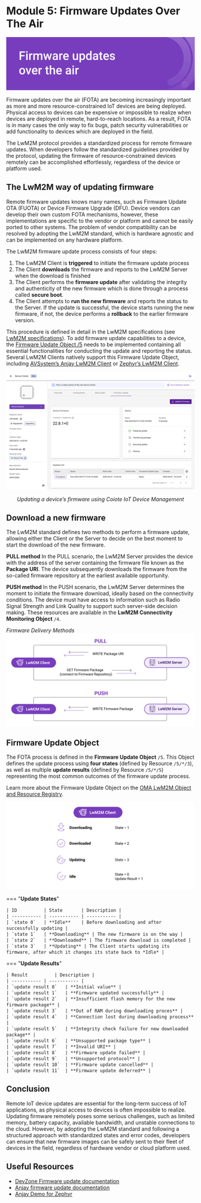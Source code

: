 # Module 5: Firmware Updates Over The Air

![module 5 title](images/6updates.png)


Firmware updates over the air (FOTA) are becoming increasingly important as more and more resource-constrained IoT devices are being deployed. Physical access to devices can be expensive or impossible to realize when devices are deployed in remote, hard-to-reach locations. As a result, FOTA is in many cases the only way to fix bugs, patch security vulnerabilities or add functionality to devices which are deployed in the field.

The LwM2M protocol provides a standardized process for remote firmware updates. When developers follow the standardized guidelines provided by the protocol, updating the firmware of resource-constrained devices remotely can be accomplished effortlessly, regardless of the device or platform used.

## The LwM2M way of updating firmware

Remote firmware updates knows many names, such as Firmware Update OTA (FUOTA) or Device Firmware Upgrade (DFU). Device vendors can develop their own custom FOTA mechanisms, however, these implementations are specific to the vendor or platform and cannot be easily ported to other systems. The problem of vendor compatibility can be resolved by adopting the LwM2M standard, which is hardware agnostic and can be implemented on any hardware platform.

The LwM2M firmware update process consists of four steps: 

1. The LwM2M Client is **triggered** to initiate the firmware update process
1. The Client **downloads** the firmware and reports to the LwM2M Server when the download is finished
1. The Client performs the **firmware update** after validating the integrity and authenticity of the new firmware which is done through a process called **secure boot**.
1. The Client attempts to **run the new firmware** and reports the status to the Server. If the update is successful, the device starts running the new firmware, if not, the device performs a **rollback** to the earlier firmware version.

This procedure is defined in detail in the LwM2M specifications (see [LwM2M specifications](https://www.openmobilealliance.org/release/LightweightM2M/V1_1_1-20190617-A/HTML-Version/OMA-TS-LightweightM2M_Core-V1_1_1-20190617-A.html#13-6-1-0-E61-Firmware-Update-State-Machine)). To add firmware update capabilities to a device, the [Firmware Update Object /5](http://devtoolkit.openmobilealliance.org/OEditor/LWMOView?url=https%3A%2F%2Fraw.githubusercontent.com%2FOpenMobileAlliance%2Flwm2m-registry%2Fprod%2F5.xml) needs to be implemented containing all essential functionalities for conducting the update and reporting the status. Several LwM2M Clients natively support this Firmware Update Object, including [AVSystem’s Anjay LwM2M Client](https://www.avsystem.com/products/anjay/) or [Zephyr’s LwM2M Client](https://docs.zephyrproject.org/latest/samples/net/lwm2m_client/README.html).

![FOTA in progress](images/module5_in-progress-basic.png)
*<p style="text-align: center;">Updating a device’s firmware using Coiote IoT Device Management</p>*

## Download a new firmware
The LwM2M standard defines two methods to perform a firmware update, allowing either the Client or the Server to decide on the best moment to start the download of the new firmware. 

**PULL method**
In the PULL scenario, the LwM2M Server provides the device with the address of the server containing the firmware file known as the **Package URI**. The device subsequently downloads the firmware from the so-called firmware repository at the earliest available opportunity.

**PUSH method**
In the PUSH scenario, the LwM2M Server determines the moment to initiate the firmware download, ideally based on the connectivity conditions. The device must have access to information such as Radio Signal Strength and Link Quality to support such server-side decision making. These resources are available in the **LwM2M Connectivity Monitoring Object** `/4`.

*Firmware Delivery Methods*
![FOTA in progress](images/module5_PULL-vs-PUSH.png)

## Firmware Update Object

The FOTA process is defined in the **Firmware Update Object** `/5`. This Object defines the update process using **four states** (defined by Resource `/5/*/3`), as well as multiple **update results** (defined by Resource `/5/*/5`) representing the most common outcomes of the firmware update process.

Learn more about the Firmware Update Object on the [OMA LwM2M Object and Resource Registry](http://devtoolkit.openmobilealliance.org/OEditor/LWMOView?url=https%3A%2F%2Fraw.githubusercontent.com%2FOpenMobileAlliance%2Flwm2m-registry%2Fprod%2F5.xml).

![FOTA in progress](images/module5_firmware-update.png)

=== "**Update States**"

    | ID          | State       | Description |
    | ----------- | ----------- | ----------- |
    | `state 0`   | **Idle**    | Before downloading and after successfully updating |
    | `state 1`   | **Downloading** | The new firmware is on the way |
    | `state 2`   | **Downloaded** | The firmware download is completed |
    | `state 3`   | **Updating** | The Client starts updating its firmware, after which it changes its state back to *Idle* |

=== "**Update Results**"

    | Result          | Description |
    | ----------- | ----------- |
    | `update result 0`   | **Initial value** |
    | `update result 1`   | **Firmware updated successfully** |
    | `update result 2`   | **Insufficient flash memory for the new firmware package** |
    | `update result 3`   | **Out of RAM during downloading proces** |
    | `update result 4`   | **Connection lost during downloading process** |
    | `update result 5`   | **Integrity check failure for new downloaded package** |
    | `update result 6`   | **Unsupported package type** |
    | `update result 7`   | **Invalid URI** |
    | `update result 8`   | **Firmware update failed** |
    | `update result 9`   | **Unsupported protocol** |
    | `update result 10`  | **Firmware update cancelled** |
    | `update result 11`  | **Firmware update deferred** |

## Conclusion

Remote IoT device updates are essential for the long-term success of IoT applications, as physical access to devices is often impossible to realize. Updating firmware remotely poses some serious challenges, such as limited memory, battery capacity, available bandwidth, and unstable connections to the cloud. However, by adopting the LwM2M standard and following a structured approach with standardized states and error codes, developers can ensure that new firmware images can be safely sent to their fleet of devices in the field, regardless of hardware vendor or cloud platform used.

## Useful Resources

* [DevZone Firmware update documentation](https://iotdevzone.avsystem.com/docs/Coiote_IoT_DM/firmware_update/)
* [Anjay firmware update documentation](https://avsystem.github.io/Anjay-doc/FirmwareUpdateTutorial.html)
* [Anjay Demo for Zephyr](https://github.com/AVSystem/Anjay-zephyr-client/tree/master/demo)
